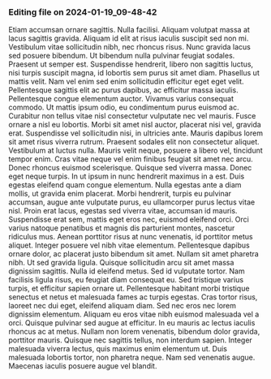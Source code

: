 

### Editing file on 2024-01-19_09-48-42

Etiam accumsan ornare sagittis. Nulla facilisi. Aliquam volutpat massa at lacus sagittis gravida. Aliquam id elit at risus iaculis suscipit sed non mi. Vestibulum vitae sollicitudin nibh, nec rhoncus risus. Nunc gravida lacus sed posuere bibendum. Ut bibendum nulla pulvinar feugiat sodales. Praesent ut semper est. Suspendisse hendrerit, libero non sagittis luctus, nisi turpis suscipit magna, id lobortis sem purus sit amet diam. Phasellus ut mattis velit. Nam vel enim sed enim sollicitudin efficitur eget eget velit.
Pellentesque sagittis elit ac purus dapibus, ac efficitur massa iaculis. Pellentesque congue elementum auctor. Vivamus varius consequat commodo. Ut mattis ipsum odio, eu condimentum purus euismod ac. Curabitur non tellus vitae nisl consectetur vulputate nec vel mauris. Fusce ornare a nisl eu lobortis. Morbi sit amet nisl auctor, placerat nisi vel, gravida erat. Suspendisse vel sollicitudin nisi, in ultricies ante. Mauris dapibus lorem sit amet risus viverra rutrum. Praesent sodales elit non consectetur aliquet. Vestibulum at luctus nulla. Mauris velit neque, posuere a libero vel, tincidunt tempor enim. Cras vitae neque vel enim finibus feugiat sit amet nec arcu. Donec rhoncus euismod scelerisque. Quisque sed viverra massa. Donec eget neque turpis.
In ut ipsum in nunc hendrerit maximus in a est. Duis egestas eleifend quam congue elementum. Nulla egestas ante a diam mollis, ut gravida enim placerat. Morbi hendrerit, turpis eu pulvinar accumsan, augue ante vulputate purus, eu ullamcorper purus lectus vitae nisl. Proin erat lacus, egestas sed viverra vitae, accumsan id mauris. Suspendisse erat sem, mattis eget eros nec, euismod eleifend orci. Orci varius natoque penatibus et magnis dis parturient montes, nascetur ridiculus mus. Aenean porttitor risus at nunc venenatis, id porttitor metus aliquet. Integer posuere vel nibh vitae elementum. Pellentesque dapibus ornare dolor, ac placerat justo bibendum sit amet. Nullam sit amet pharetra nibh. Ut sed gravida ligula. Quisque sollicitudin arcu sit amet massa dignissim sagittis.
Nulla id eleifend metus. Sed id vulputate tortor. Nam facilisis ligula risus, eu feugiat diam consequat eu. Sed tristique varius turpis, et efficitur sapien ornare ut. Pellentesque habitant morbi tristique senectus et netus et malesuada fames ac turpis egestas. Cras tortor risus, laoreet nec dui eget, eleifend aliquam diam. Sed nec eros nec lorem dignissim elementum. Aliquam eu eros vitae nibh euismod malesuada vel a orci. Quisque pulvinar sed augue at efficitur. In eu mauris ac lectus iaculis rhoncus ac at metus. Nullam non lorem venenatis, bibendum dolor gravida, porttitor mauris. Quisque nec sagittis tellus, non interdum sapien. Integer malesuada viverra lectus, quis maximus enim elementum ut. Duis malesuada lobortis tortor, non pharetra neque. Nam sed venenatis augue. Maecenas iaculis posuere augue vel blandit.


